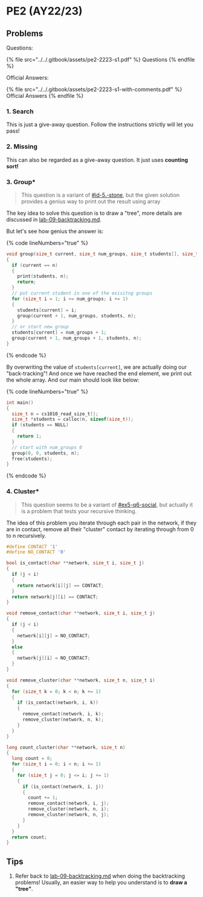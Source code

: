 # PE2 (AY22/23)

## Problems

Questions:

{% file src="../../.gitbook/assets/pe2-2223-s1.pdf" %}
Questions
{% endfile %}

Official Answers:

{% file src="../../.gitbook/assets/pe2-2223-s1-with-comments.pdf" %}
Official Answers
{% endfile %}

### 1. Search

This is just a give-away question. Follow the instructions strictly will let you pass!

### 2. Missing

This can also be regarded as a give-away question. It just uses **counting sort!**

### **3. Group\***

> This question is a variant of [#id-5.-stone](../midterm-pe/pe1-ay21-22.md#id-5.-stone "mention"), but the given solution provides a genius way to print out the result using array

The key idea to solve this question is to draw a "tree", more details are discussed in [lab-09-backtracking.md](../../lec-tut-lab-exes/lab/lab-09-backtracking.md "mention").

But let's see how genius the answer is:

{% code lineNumbers="true" %}
```c
void group(size_t current, size_t num_groups, size_t students[], size_t n)
{
  if (current == n)
  {
    print(students, n);
    return;
  }
  // put current student in one of the exisitng groups
  for (size_t i = 1; i <= num_groups; i += 1)
  {
    students[current] = i;
    group(current + 1, num_groups, students, n);
  }
  // or start new group
  students[current] = num_groups + 1;
  group(current + 1, num_groups + 1, students, n);
}
```
{% endcode %}

By overwriting the value of `students[current]`, we are actually doing our "back-tracking"! And once we have reached the end element, we print out the whole array. And our main should look like below:

{% code lineNumbers="true" %}
```c
int main()
{
  size_t n = cs1010_read_size_t();
  size_t *students = calloc(n, sizeof(size_t));
  if (students == NULL)
  {
    return 1;
  }
  // start with num_groups 0
  group(0, 0, students, n);
  free(students);
}
```
{% endcode %}

### 4. Cluster\*

> This question seems to be a variant of [#ex5-q6-social](../pe1-review/#ex5-q6-social "mention"), but actually it is a problem that tests your recursive thinking.

The idea of this problem you iterate through each pair in the network, if they are in contact, remove all their "cluster" contact by iterating through from 0 to n recursively.

```c
#define CONTACT '1'
#define NO_CONTACT '0'

bool is_contact(char **network, size_t i, size_t j)
{
  if (j < i)
  {
    return network[i][j] == CONTACT;
  }
  return network[j][i] == CONTACT;
}

void remove_contact(char **network, size_t i, size_t j)
{
  if (j < i)
  {
    network[i][j] = NO_CONTACT;
  }
  else
  {
    network[j][i] = NO_CONTACT;
  }
}

void remove_cluster(char **network, size_t n, size_t i)
{
  for (size_t k = 0; k < n; k += 1)
  {
    if (is_contact(network, i, k))
    {
      remove_contact(network, i, k);
      remove_cluster(network, n, k);
    }
  }
}

long count_cluster(char **network, size_t n)
{
  long count = 0;
  for (size_t i = 0; i < n; i += 1)
  {
    for (size_t j = 0; j <= i; j += 1)
    {
      if (is_contact(network, i, j))
      {
        count += 1;
        remove_contact(network, i, j);
        remove_cluster(network, n, i);
        remove_cluster(network, n, j);
      }
    }
  }
  return count;
}
```

## Tips

1. Refer back to [lab-09-backtracking.md](../../lec-tut-lab-exes/lab/lab-09-backtracking.md "mention") when doing the backtracking problems! Usually, an easier way to help you understand is to **draw a "tree"**.
